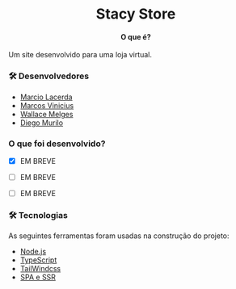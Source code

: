 <h1 align="center">Stacy Store</h1>

<h4 align="center">O que é?</h4>
<p>Um site desenvolvido para uma loja virtual.</p>

### 🛠 Desenvolvedores

- [Marcio Lacerda](https://github.com/th3mike)
- [Marcos Vinicius](https://github.com/MarcosDS7)
- [Wallace Melges](https://github.com/wallacemelges)
- [Diego Murilo](https://github.com/diegodmb97)

### O que foi desenvolvido?

- [x] EM BREVE
- [ ] EM BREVE
- [ ] EM BREVE


### 🛠 Tecnologias

As seguintes ferramentas foram usadas na construção do projeto:

- [Node.js](https://nodejs.org/en/)
- [TypeScript](https://www.typescriptlang.org/)
- [TailWindcss](https://tailwindcss.com/)
- [SPA e SSR](https://www.treinaweb.com.br/blog/spa-e-ssr-quais-as-diferencas/)
